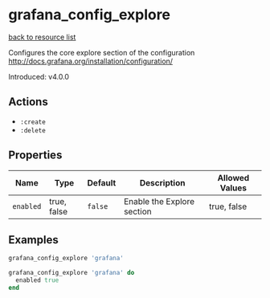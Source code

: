# grafana_config_explore

[back to resource list](https://github.com/sous-chefs/grafana#resources)

Configures the core explore section of the configuration <http://docs.grafana.org/installation/configuration/>

Introduced: v4.0.0

## Actions

- `:create`
- `:delete`

## Properties

| Name                      | Type          |  Default                    | Description                                                               | Allowed Values  |
| ------------------------- | ------------- | --------------------------- | ------------------------------------------------------------------------- | --------------- |
| `enabled`                 | true, false   | `false`                     | Enable the Explore section                                                | true, false     |

## Examples

```ruby
grafana_config_explore 'grafana'
```

```ruby
grafana_config_explore 'grafana' do
  enabled true
end
```
